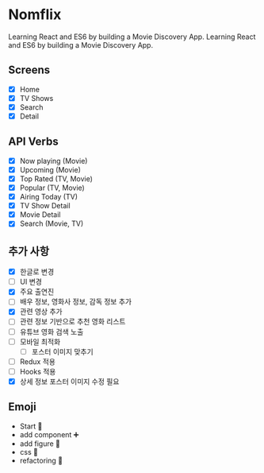 # Nomflix

Learning React and ES6 by building a Movie Discovery App. Learning React and ES6 by building a Movie Discovery App.

## Screens

- [x] Home
- [x] TV Shows
- [x] Search
- [x] Detail

## API Verbs

- [x] Now playing (Movie)
- [x] Upcoming (Movie)
- [x] Top Rated (TV, Movie)
- [x] Popular (TV, Movie)
- [x] Airing Today (TV)
- [x] TV Show Detail
- [x] Movie Detail
- [x] Search (Movie, TV)

## 추가 사항

- [x] 한글로 변경
- [ ] UI 변경
- [x] 주요 출연진
- [ ] 배우 정보, 영화사 정보, 감독 정보 추가
- [x] 관련 영상 추가
- [ ] 관련 정보 기반으로 추천 영화 리스트
- [ ] 유튜브 영화 검색 노출
- [ ] 모바일 최적화
  - [ ] 포스터 이미지 맞추기
- [ ] Redux 적용
- [ ] Hooks 적용
- [x] 상세 정보 포스터 이미지 수정 필요

## Emoji

- Start :rocket:
- add component :heavy_plus_sign:
- add figure :deciduous_tree:
- css :art:
- refactoring :wrench:
